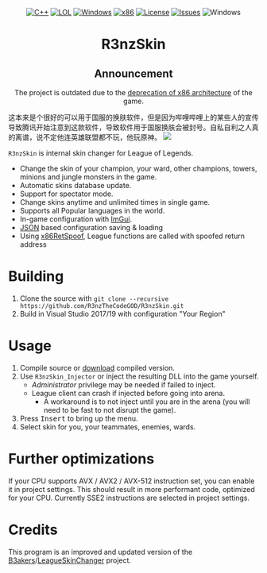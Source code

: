 ﻿<div align="center">

   [![C++](https://img.shields.io/badge/Language-C%2B%2B-%23f34b7d.svg?style=plastic)](https://en.wikipedia.org/wiki/C%2B%2B)
   [![LOL](https://img.shields.io/badge/Game-League%20of%20Legends-445fa5.svg?style=plastic)](https://na.leagueoflegends.com)
   [![Windows](https://img.shields.io/badge/Platform-Windows-0078d7.svg?style=plastic)](https://en.wikipedia.org/wiki/Microsoft_Windows)
   [![x86](https://img.shields.io/badge/Arch-x86-red.svg?style=plastic)](https://en.wikipedia.org/wiki/X86)
   [![License](https://img.shields.io/github/license/R3nzTheCodeGOD/R3nzSkin.svg?style=plastic)](LICENSE)
   [![Issues](https://img.shields.io/github/issues/R3nzTheCodeGOD/R3nzSkin.svg?style=plastic)](https://github.com/R3nzTheCodeGOD/R3nzSkin/issues)
   ![Windows](https://github.com/R3nzTheCodeGOD/R3nzSkin/workflows/Windows/badge.svg?branch=main&event=push)

   # **R3nzSkin**

   ## Announcement
   The project is outdated due to the <a href="https://github.com/R3nzTheCodeGOD/R3nzSkin/issues/379">deprecation of x86 architecture</a> of the game.<p>
   
   </div>这本来是个很好的可以用于国服的换肤软件，但是因为哔哩哔哩上的某些人的宣传导致腾讯开始注意到这款软件，导致软件用于国服换肤会被封号。自私自利之人真的离谱，说不定他连英雄联盟都不玩，他玩原神。

   <img src="https://user-images.githubusercontent.com/58574988/134170370-c827d712-fcc7-432f-b9f8-96678b0c9bf6.gif">

   `R3nzSkin` is internal skin changer for League of Legends.

</div>

- Change the skin of your champion, your ward, other champions, towers, minions and jungle monsters in the game.
- Automatic skins database update.
- Support for spectator mode.
- Change skins anytime and unlimited times in single game.
- Supports all Popular languages ​​in the world.
- In-game configuration with <a href="https://github.com/ocornut/imgui">ImGui</a>.
- <a href="https://github.com/nlohmann/json">JSON</a> based configuration saving & loading
- Using <a href="https://github.com/danielkrupinski/x86RetSpoof">x86RetSpoof</a>, League functions are called with spoofed return address

# Building
   1. Clone the source with `git clone --recursive https://github.com/R3nzTheCodeGOD/R3nzSkin.git`
   2. Build in Visual Studio 2017/19 with configuration "Your Region"

# Usage
   1. Compile source or <a href="https://github.com/R3nzTheCodeGOD/R3nzSkin/releases/latest">download</a> compiled version.
   2. Use `R3nzSkin_Injector` or inject the resulting DLL into the game yourself.
      - *Administrator* privilege may be needed if failed to inject.
      - League client can crash if injected before going into arena.
         - A workaround is to not inject until you are in the arena (you will need to be fast to not disrupt the game).
   3. Press <kbd>Insert</kbd> to bring up the menu.
   4. Select skin for you, your teammates, enemies, wards.

# Further optimizations
   If your CPU supports AVX / AVX2 / AVX-512 instruction set, you can enable it in project settings. This should result in more performant code, optimized for your CPU. Currently SSE2 instructions are selected in project settings.

# Credits
   This program is an improved and updated version of the <a href="https://github.com/B3akers">B3akers</a>/<a href="https://github.com/B3akers/LeagueSkinChanger">LeagueSkinChanger</a> project.
